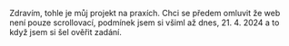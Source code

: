Zdravím, tohle je můj projekt na praxích. Chci se předem omluvit že web není pouze scrollovací, podmínek jsem si všiml až dnes, 21. 4. 2024 a to když jsem si šel ověřit zadání. 


